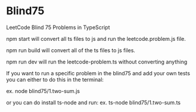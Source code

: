 # Blind75
LeetCode Blind 75 Problems in TypeScript

npm start will convert all ts files to js and run the leetcode.problem.js file.


npm run build will convert all of the ts files to js files.


npm run dev will run the leetcode-problem.ts without converting anything


If you want to run a specific problem in the blind75 and add your own tests you can either to do this in the terminal: 


ex.
node blind75/1.two-sum.js

or you can do install ts-node and run: 
ex.
ts-node blind75/1.two-sum.ts 


